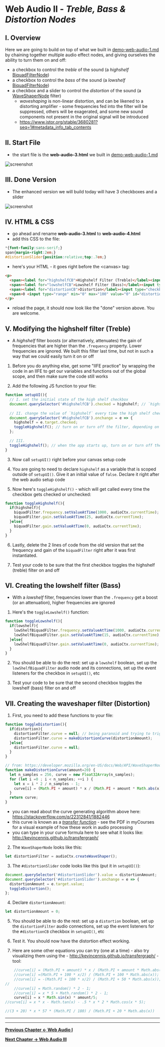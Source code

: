 # Web Audio II - *Treble, Bass & Distortion Nodes*

## I. Overview
Here we are going to build on top of what we built in [demo-web-audio-1.md](./demo-web-audio-1.md) by chaining together multiple audio effect nodes, and giving ourselves the ability to turn them on and off:
- a checkbox to control the *treble* of the sound (a *highshelf* [BiquadFilterNode](https://developer.mozilla.org/en-US/docs/Web/API/BiquadFilterNode))
- a checkbox to control the *bass* of the sound (a *lowshelf* [BiquadFilterNode](https://developer.mozilla.org/en-US/docs/Web/API/BiquadFilterNode))
- a checkbox and a slider to control the *distortion* of the sound (a [WaveShaperNode](https://developer.mozilla.org/en-US/docs/Web/API/WaveShaperNode) filter)
  - *waveshaping* is non-linear distortion, and can be likened to a distorting amplifier - some frequencies fed into the filter will be suppressed, others will be exagerated, and some new sound components not present in the original signal will be introduced
  - https://www.jstor.org/stable/3680281?seq=1#metadata_info_tab_contents


## II. Start File

- the start file is the **web-audio-3.html** we built in [demo-web-audio-1.md](./demo-web-audio-1.md)

![screenshot](./_images/web-audio-3.jpg)

## III. Done Version

- The enhanced version we will build today will have 3 checkboxes and a slider

![screenshot](./_images/web-audio-4.jpg)

## IV. HTML & CSS
 - go ahead and rename **web-audio-3.html** to **web-audio-4.html**
 - add this CSS to the file:
```css
*{font-family:sans-serif;}
span{margin-right:2em;}
#distortionSlider{position:relative;top:.7em;}
```

- here's your HTML - it goes right before the &lt;canvas> tag:

```html
<p>
  <span><label for="highshelfCB">Highshelf Filter (Treble)</label><input type="checkbox" id="highshelfCB"></span>
  <span><label for="lowshelfCB">Lowshelf Filter (Bass)</label><input type="checkbox" id="lowshelfCB"></span>
  <span><label for="distortionCB">Distortion</label><input type="checkbox" id="distortionCB"></span>
  <span>0 <input type="range" min="0" max="100" value="0" id="distortionSlider"> 100</span>
</p>
```

- reload the page, it should now look like the "done" version above. You are welcome.

## V. Modifying the highshelf filter (Treble)

- A *highshelf* filter boosts (or alternatively, attenuates) the gain of frequencies that are higher than the `.frequency` property. Lower frequencies are ignored. We built this filter last time, but not in such a way that we could easily turn it on or off

1. Before you do anything else, get some "IIFE practice" by wrapping the code in an IIFE to get our variables and functions out of the global scope, and then make sure the code still works

2. Add the following JS function to your file:

```js
function setupUI(){
  // I. set the initial state of the high shelf checkbox
  document.querySelector('#highshelfCB').checked = highshelf; // `highshelf` is a boolean we will declare in a second
  
  // II. change the value of `highshelf` every time the high shelf checkbox changes state
  document.querySelector('#highshelfCB').onchange = e => {
    highshelf = e.target.checked;
    toggleHighshelf(); // turn on or turn off the filter, depending on the value of `highshelf`!
  };
  
  // III. 
  toggleHighshelf(); // when the app starts up, turn on or turn off the filter, depending on the value of `highshelf`!
}
```

3. Now call `setupUI()` right before your canvas setup code

4. You are going to need to declare `highshelf` as a variable that is scoped outside of `setupUI()`. Give it an initial value of `false`. Declare it right after the web audio setup code

5. Now here's `toggleHighshelf()` - which will get called every time the checkbox gets checked or unchecked:

```js
function toggleHighshelf(){
  if(highshelf){
    biquadFilter.frequency.setValueAtTime(1000, audioCtx.currentTime);
    biquadFilter.gain.setValueAtTime(25, audioCtx.currentTime);
  }else{
    biquadFilter.gain.setValueAtTime(0, audioCtx.currentTime);
  }
}
```

6. Lastly, delete the 2 lines of code from the old version that set the frequency and gain of the `biquadFilter` right after it was first instantiated.

7. Test your code to be sure that the first checkbox toggles the highshelf (treble) filter on and off


## VI. Creating the lowshelf filter (Bass)
- With a *lowshelf* filter, frequencies lower than the `.frequency` get a boost (or an attenuation), higher frequencies are ignored

1. Here's the `toggleLowshelf()` function:

```js
function toggleLowshelf(){
  if(lowshelf){
    lowShelfBiquadFilter.frequency.setValueAtTime(1000, audioCtx.currentTime);
    lowShelfBiquadFilter.gain.setValueAtTime(15, audioCtx.currentTime);
  }else{
    lowShelfBiquadFilter.gain.setValueAtTime(0, audioCtx.currentTime);
  }
}
```

2. You should be able to do the rest: set up a `lowshelf` boolean, set up the `lowShelfBiquadFilter` audio node and its connections, set up the event listeners for the checkbox in `setupUI()`, etc

3. Test your code to be sure that the second checkbox toggles the lowshelf (bass) filter on and off


## VII. Creating the waveshaper filter (Distortion)

1. First, you need to add these functions to your file:

```js
function toggleDistortion(){
  if(distortion){
    distortionFilter.curve = null; // being paranoid and trying to trigger garbage collection
    distortionFilter.curve = makeDistortionCurve(distortionAmount);
  }else{
    distortionFilter.curve = null;
  }
}

// from: https://developer.mozilla.org/en-US/docs/Web/API/WaveShaperNode
function makeDistortionCurve(amount=20) {
  let n_samples = 256, curve = new Float32Array(n_samples);
  for (let i =0 ; i < n_samples; ++i ) {
    let x = i * 2 / n_samples - 1;
    curve[i] = (Math.PI + amount) * x / (Math.PI + amount * Math.abs(x));
  }
  return curve;
}
```

- you can read about the curve generating algorithm above here: https://stackoverflow.com/q/22312841/1882446
- this curve is known as a [*transfer function*](https://en.wikipedia.org/wiki/Transfer_function) - see the PDF in myCourses for a visual example of how these work in audio processing
- you can type in your curve formula here to see what it looks like: http://kevincennis.github.io/transfergraph/

2. The `WaveShaperNode` looks like this: 

```js
let distortionFilter = audioCtx.createWaveShaper();
```

3. The `#distortionSlider` code looks like this (put it in `setupUI()`):

```js
document.querySelector('#distortionSlider').value = distortionAmount;
document.querySelector('#distortionSlider').onchange = e => {
  distortionAmount = e.target.value;
  toggleDistortion();
};
```

4. Declare `distortionAmount`:

```js
let distortionAmount = 0;
```

5. You should be able to do the rest: set up a `distortion` boolean, set up the `distortionFilter` audio connections, set up the event listeners for the `#distortionCB` checkbox in `setupUI()`, etc

6. Test it. You should now have the distortion effect working.

7. Here are some other equations you can try (one at a time) - also try visualizing them using the - http://kevincennis.github.io/transfergraph/ - tool:

```js
	//curve[i] = (Math.PI + amount) * x / (Math.PI + amount * Math.abs(x));
	//curve[i] =(Math.PI + 100 * x/2) / (Math.PI + 100 * Math.abs(x));
 	//curve[i] = -(Math.PI + 100 * x/2) / (Math.PI + 50 * Math.abs(x));
//			
 	//curve[i] = Math.random() * 2 - 1;
 	//curve[i] = x * 5 + Math.random() * 2 - 1;
 	curve[i] = x * Math.sin(x) * amount/5;
//curve[i] = x * x - Math.tan(x) - .5 * x * 2 * Math.cos(x * 5);

//(3 + 20) * x * 57 * (Math.PI / 180) / (Math.PI + 20 * Math.abs(x))
```

<hr><hr>

**[Previous Chapter <- Web Audio I](demo-web-audio-1.md)**

**[Next Chapter -> Web Audio III](demo-web-audio-3.md)**
